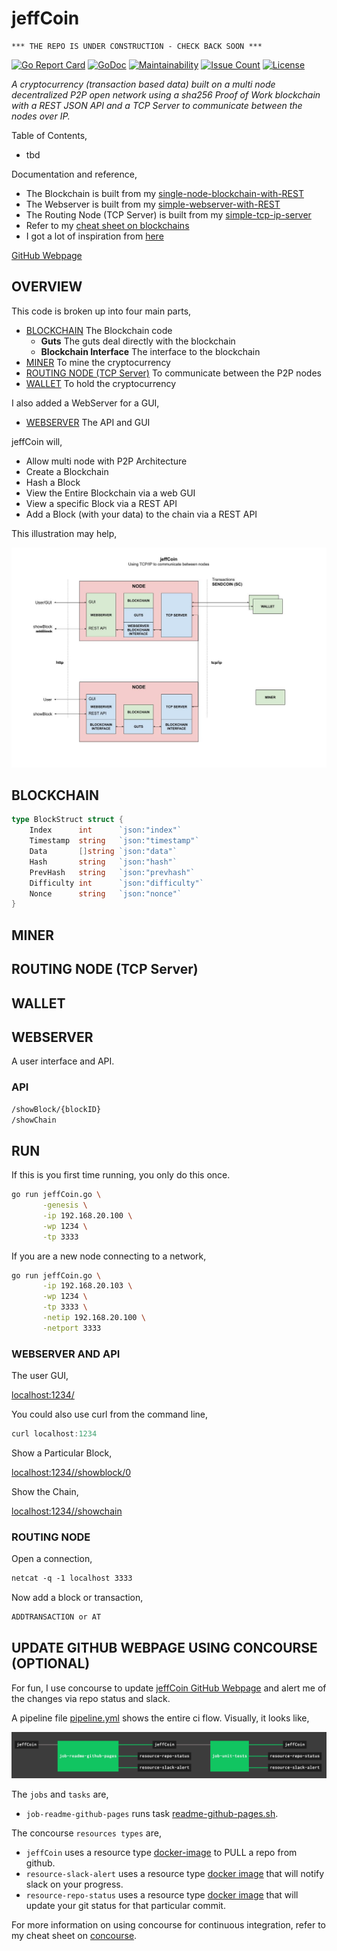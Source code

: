 # jeffCoin

```text
*** THE REPO IS UNDER CONSTRUCTION - CHECK BACK SOON ***
```

[![Go Report Card](https://goreportcard.com/badge/github.com/JeffDeCola/jeffCoin)](https://goreportcard.com/report/github.com/JeffDeCola/jeffCoin)
[![GoDoc](https://godoc.org/github.com/JeffDeCola/jeffCoin?status.svg)](https://godoc.org/github.com/JeffDeCola/jeffCoin)
[![Maintainability](https://api.codeclimate.com/v1/badges/0c7cf619a01dd65fc06b/maintainability)](https://codeclimate.com/github/JeffDeCola/jeffCoin/maintainability)
[![Issue Count](https://codeclimate.com/github/JeffDeCola/jeffCoin/badges/issue_count.svg)](https://codeclimate.com/github/JeffDeCola/jeffCoin/issues)
[![License](http://img.shields.io/:license-mit-blue.svg)](http://jeffdecola.mit-license.org)

_A cryptocurrency (transaction based data) built on a multi node
decentralized P2P open network using a sha256 Proof of Work blockchain
with a REST JSON API and a TCP Server to communicate between
the nodes over IP._

Table of Contents,

* tbd

Documentation and reference,

* The Blockchain is built from my
  [single-node-blockchain-with-REST](https://github.com/JeffDeCola/my-go-examples/tree/master/blockchain/single-node-blockchain-with-REST)
* The Webserver is built from my
  [simple-webserver-with-REST](https://github.com/JeffDeCola/my-go-examples/tree/master/api/simple-webserver-with-REST)
* The Routing Node (TCP Server) is built from my
  [simple-tcp-ip-server](https://github.com/JeffDeCola/my-go-examples/tree/master/api/simple-tcp-ip-server)
* Refer to my
  [cheat sheet on blockchains](https://github.com/JeffDeCola/my-cheat-sheets/tree/master/software/development/software-architectures/blockchain/blockchain-cheat-sheet)
* I got a lot of inspiration from
  [here](https://github.com/nosequeldeebee/blockchain-tutorial)

[GitHub Webpage](https://jeffdecola.github.io/my-go-examples/)

## OVERVIEW

This code is broken up into four main parts,

* [BLOCKCHAIN](https://github.com/JeffDeCola/jeffCoin/tree/master/blockchain)
  The Blockchain code
  * **Guts**
    The guts deal directly with the blockchain
  * **Blockchain Interface**
    The interface to the blockchain
* [MINER](https://github.com/JeffDeCola/jeffCoin/tree/master/miner)
  To mine the cryptocurrency
* [ROUTING NODE (TCP Server)](https://github.com/JeffDeCola/jeffCoin/tree/master/routing-node)
  To communicate between the P2P nodes
* [WALLET](https://github.com/JeffDeCola/jeffCoin/tree/master/wallet)
  To hold the cryptocurrency

I also added a WebServer for a GUI,

* [WEBSERVER](https://github.com/JeffDeCola/jeffCoin/tree/master/webserver)
  The API and GUI

jeffCoin will,

* Allow multi node with P2P Architecture
* Create a Blockchain
* Hash a Block
* View the Entire Blockchain via a web GUI
* View a specific Block via a REST API
* Add a Block (with your data) to the chain via a REST API

This illustration may help,

![IMAGE - jeffCoin-overview - IMAGE](docs/pics/jeffCoin-overview.jpg)

## BLOCKCHAIN

```go
type BlockStruct struct {
    Index      int      `json:"index"`
    Timestamp  string   `json:"timestamp"`
    Data       []string `json:"data"`
    Hash       string   `json:"hash"`
    PrevHash   string   `json:"prevhash"`
    Difficulty int      `json:"difficulty"`
    Nonce      string   `json:"nonce"`
}
```

## MINER

## ROUTING NODE (TCP Server)

## WALLET

## WEBSERVER

A user interface and API.

### API

```txt
/showBlock/{blockID}
/showChain
```

## RUN

If this is you first time running, you only do this once.

```bash
go run jeffCoin.go \
       -genesis \
       -ip 192.168.20.100 \
       -wp 1234 \
       -tp 3333
```

If you are a new node connecting to a network,

```bash
go run jeffCoin.go \
       -ip 192.168.20.103 \
       -wp 1234 \
       -tp 3333 \
       -netip 192.168.20.100 \
       -netport 3333
```

### WEBSERVER AND API

The user GUI,

[localhost:1234/](http://localhost:1234/)

You could also use curl from the command line,

```go
curl localhost:1234
```

Show a Particular Block,

[localhost:1234//showblock/0](http://localhost:1234/showblock/0)

Show the Chain,

[localhost:1234//showchain](http://localhost:1234/showchain)

### ROUTING NODE

Open a connection,

```txt
netcat -q -1 localhost 3333
```

Now add a block or transaction,

```txt
ADDTRANSACTION or AT
```

## UPDATE GITHUB WEBPAGE USING CONCOURSE (OPTIONAL)

For fun, I use concourse to update
[jeffCoin GitHub Webpage](https://jeffdecola.github.io/jeffCoin/)
and alert me of the changes via repo status and slack.

A pipeline file [pipeline.yml](https://github.com/JeffDeCola/jeffCoin/tree/master/ci/pipeline.yml)
shows the entire ci flow. Visually, it looks like,

![IMAGE - jeffCoin concourse ci pipeline - IMAGE](docs/pics/jeffCoin-pipeline.jpg)

The `jobs` and `tasks` are,

* `job-readme-github-pages` runs task
  [readme-github-pages.sh](https://github.com/JeffDeCola/jeffCoin/tree/master/ci/scripts/readme-github-pages.sh).

The concourse `resources types` are,

* `jeffCoin` uses a resource type
  [docker-image](https://hub.docker.com/r/concourse/git-resource/)
  to PULL a repo from github.
* `resource-slack-alert` uses a resource type
  [docker image](https://hub.docker.com/r/cfcommunity/slack-notification-resource)
  that will notify slack on your progress.
* `resource-repo-status` uses a resource type
  [docker image](https://hub.docker.com/r/dpb587/github-status-resource)
  that will update your git status for that particular commit.

For more information on using concourse for continuous integration,
refer to my cheat sheet on [concourse](https://github.com/JeffDeCola/my-cheat-sheets/tree/master/software/operations-tools/continuous-integration-continuous-deployment/concourse-cheat-sheet).
